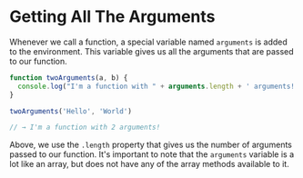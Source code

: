 # Getting All The Arguments

Whenever we call a function, a special variable named `arguments` is added to the environment. This variable gives us all the arguments that are passed to our function.

```javascript
function twoArguments(a, b) {
  console.log("I'm a function with " + arguments.length + ' arguments!' )
}

twoArguments('Hello', 'World')

// → I'm a function with 2 arguments!
```

Above, we use the `.length` property that gives us the number of arguments passed to our function. It's important to note that the `arguments` variable is a lot like an array, but does not have any of the array methods available to it.
